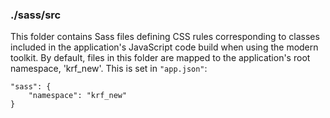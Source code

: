 ### ./sass/src

This folder contains Sass files defining CSS rules corresponding to classes
included in the application's JavaScript code build when using the modern toolkit.
By default, files in this folder are mapped to the application's root namespace, 'krf_new'.
This is set in `"app.json"`:

    "sass": {
        "namespace": "krf_new"
    }